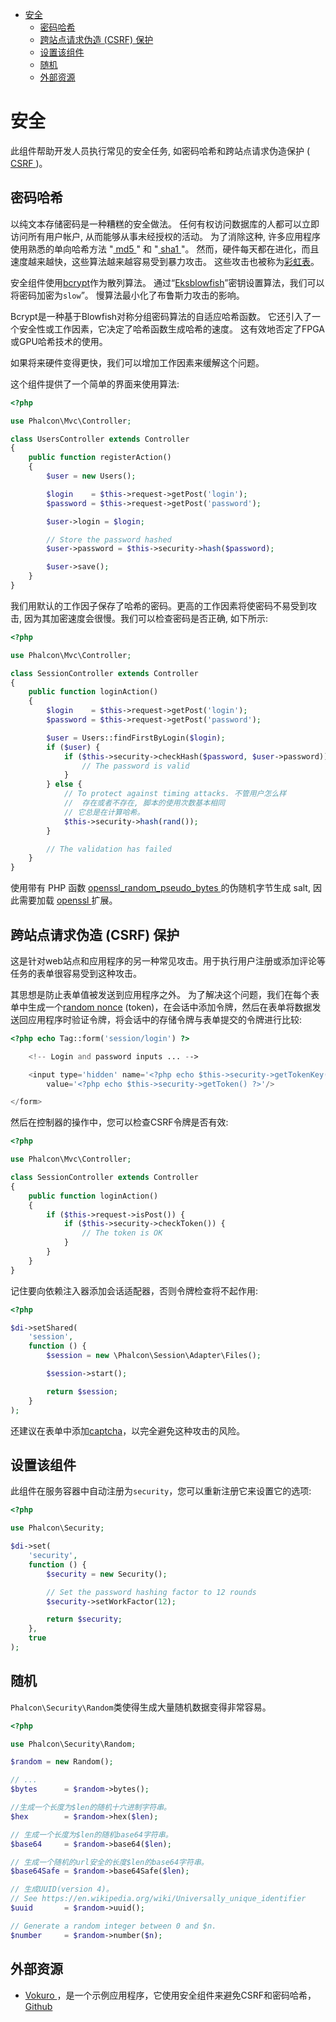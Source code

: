 <div class='article-menu'>
  <ul>
    <li>
      <a href="总览">安全</a> <ul>
        <li>
          <a href="#哈希">密码哈希</a>
        </li>
        <li>
          <a href="#csrf">跨站点请求伪造 (CSRF) 保护</a>
        </li>
        <li>
          <a href="#setup">设置该组件</a>
        </li>
        <li>
          <a href="#random">随机</a>
        </li>
        <li>
          <a href="#resources">外部资源</a>
        </li>
      </ul>
    </li>
  </ul>
</div>

<a name='overview'></a>

# 安全

此组件帮助开发人员执行常见的安全任务, 如密码哈希和跨站点请求伪造保护 ([ CSRF ](https://en.wikipedia.org/wiki/Cross-site_request_forgery))。

<a name='hashing'></a>

## 密码哈希

以纯文本存储密码是一种糟糕的安全做法。 任何有权访问数据库的人都可以立即访问所有用户帐户, 从而能够从事未经授权的活动。 为了消除这种, 许多应用程序使用熟悉的单向哈希方法 "[ md5 ](http://php.net/manual/en/function.md5.php)" 和 "[ sha1 ](http://php.net/manual/en/function.sha1.php)"。 然而，硬件每天都在进化，而且速度越来越快，这些算法越来越容易受到暴力攻击。 这些攻击也被称为[彩虹表](http://en.wikipedia.org/wiki/Rainbow_table)。

安全组件使用[bcrypt](http://en.wikipedia.org/wiki/Bcrypt)作为散列算法。 通过“[Eksblowfish](http://en.wikipedia.org/wiki/Bcrypt#Algorithm)”密钥设置算法，我们可以将密码加密为`slow`”。 慢算法最小化了布鲁斯力攻击的影响。

Bcrypt是一种基于Blowfish对称分组密码算法的自适应哈希函数。 它还引入了一个安全性或工作因素，它决定了哈希函数生成哈希的速度。 这有效地否定了FPGA或GPU哈希技术的使用。

如果将来硬件变得更快，我们可以增加工作因素来缓解这个问题。

这个组件提供了一个简单的界面来使用算法:

```php
<?php

use Phalcon\Mvc\Controller;

class UsersController extends Controller
{
    public function registerAction()
    {
        $user = new Users();

        $login    = $this->request->getPost('login');
        $password = $this->request->getPost('password');

        $user->login = $login;

        // Store the password hashed
        $user->password = $this->security->hash($password);

        $user->save();
    }
}
```

我们用默认的工作因子保存了哈希的密码。更高的工作因素将使密码不易受到攻击, 因为其加密速度会很慢。我们可以检查密码是否正确, 如下所示:

```php
<?php

use Phalcon\Mvc\Controller;

class SessionController extends Controller
{
    public function loginAction()
    {
        $login    = $this->request->getPost('login');
        $password = $this->request->getPost('password');

        $user = Users::findFirstByLogin($login);
        if ($user) {
            if ($this->security->checkHash($password, $user->password)) {
                // The password is valid
            }
        } else {
            // To protect against timing attacks. 不管用户怎么样
            //  存在或者不存在, 脚本的使用次数基本相同
            // 它总是在计算哈希。
            $this->security->hash(rand());
        }

        // The validation has failed
    }
}
```

使用带有 PHP 函数 [ openssl_random_pseudo_bytes ](http://php.net/manual/en/function.openssl-random-pseudo-bytes.php) 的伪随机字节生成 salt, 因此需要加载 [ openssl ](http://php.net/manual/en/book.openssl.php) 扩展。

<a name='csrf'></a>

## 跨站点请求伪造 (CSRF) 保护

这是针对web站点和应用程序的另一种常见攻击。用于执行用户注册或添加评论等任务的表单很容易受到这种攻击。

其思想是防止表单值被发送到应用程序之外。 为了解决这个问题，我们在每个表单中生成一个[random nonce](http://en.wikipedia.org/wiki/Cryptographic_nonce) (token)，在会话中添加令牌，然后在表单将数据发送回应用程序时验证令牌，将会话中的存储令牌与表单提交的令牌进行比较:

```php
<?php echo Tag::form('session/login') ?>

    <!-- Login and password inputs ... -->

    <input type='hidden' name='<?php echo $this->security->getTokenKey() ?>'
        value='<?php echo $this->security->getToken() ?>'/>

</form>
```

然后在控制器的操作中，您可以检查CSRF令牌是否有效:

```php
<?php

use Phalcon\Mvc\Controller;

class SessionController extends Controller
{
    public function loginAction()
    {
        if ($this->request->isPost()) {
            if ($this->security->checkToken()) {
                // The token is OK
            }
        }
    }
}
```

记住要向依赖注入器添加会话适配器，否则令牌检查将不起作用:

```php
<?php

$di->setShared(
    'session',
    function () {
        $session = new \Phalcon\Session\Adapter\Files();

        $session->start();

        return $session;
    }
);
```

还建议在表单中添加[captcha](http://www.google.com/recaptcha)，以完全避免这种攻击的风险。

<a name='setup'></a>

## 设置该组件

此组件在服务容器中自动注册为`security`，您可以重新注册它来设置它的选项:

```php
<?php

use Phalcon\Security;

$di->set(
    'security',
    function () {
        $security = new Security();

        // Set the password hashing factor to 12 rounds
        $security->setWorkFactor(12);

        return $security;
    },
    true
);
```

<a name='random'></a>

## 随机

`Phalcon\Security\Random`类使得生成大量随机数据变得非常容易。

```php
<?php

use Phalcon\Security\Random;

$random = new Random();

// ...
$bytes      = $random->bytes();

//生成一个长度为$len的随机十六进制字符串。
$hex        = $random->hex($len);

// 生成一个长度为$len的随机base64字符串。
$base64     = $random->base64($len);

// 生成一个随机的url安全的长度$len的base64字符串。
$base64Safe = $random->base64Safe($len);

// 生成UUID(version 4)。
// See https://en.wikipedia.org/wiki/Universally_unique_identifier
$uuid       = $random->uuid();

// Generate a random integer between 0 and $n.
$number     = $random->number($n);
```

<a name='resources'></a>

## 外部资源

- [ Vokuro ](https://vokuro.phalconphp.com)，是一个示例应用程序，它使用安全组件来避免CSRF和密码哈希，[Github](https://github.com/phalcon/vokuro)